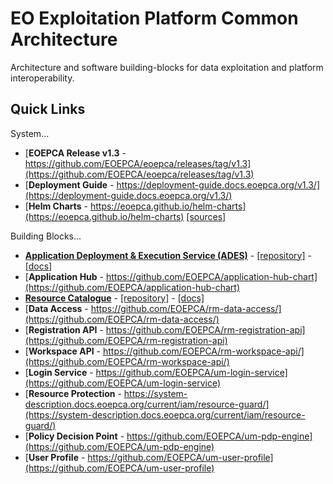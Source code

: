 
# EO Exploitation Platform Common Architecture

Architecture and software building-blocks for data exploitation and platform interoperability.

## Quick Links

System...
* [**EOEPCA Release v1.3** - https://github.com/EOEPCA/eoepca/releases/tag/v1.3](https://github.com/EOEPCA/eoepca/releases/tag/v1.3)
* [**Deployment Guide** - https://deployment-guide.docs.eoepca.org/v1.3/](https://deployment-guide.docs.eoepca.org/v1.3/)
* [**Helm Charts** - https://eoepca.github.io/helm-charts](https://eoepca.github.io/helm-charts) [\[sources\]](https://github.com/EOEPCA/helm-charts)

Building Blocks...
* [**Application Deployment & Execution Service (ADES)**](https://github.com/EOEPCA/proc-ades) - [[repository]](https://github.com/EOEPCA/proc-ades) - [[docs]](https://github.com/EOEPCA/proc-ades/wiki)
* [**Application Hub** - https://github.com/EOEPCA/application-hub-chart](https://github.com/EOEPCA/application-hub-chart)
* [**Resource Catalogue**](https://github.com/geopython/pycsw) - [[repository]](https://github.com/geopython/pycsw) - [[docs]](https://github.com/EOEPCA/.github/blob/main/profile/resource-catalogue-docs.md)
* [**Data Access** - https://github.com/EOEPCA/rm-data-access/](https://github.com/EOEPCA/rm-data-access/)
* [**Registration API** - https://github.com/EOEPCA/rm-registration-api](https://github.com/EOEPCA/rm-registration-api)
* [**Workspace API** - https://github.com/EOEPCA/rm-workspace-api/](https://github.com/EOEPCA/rm-workspace-api/)
* [**Login Service** - https://github.com/EOEPCA/um-login-service](https://github.com/EOEPCA/um-login-service)
* [**Resource Protection** - https://system-description.docs.eoepca.org/current/iam/resource-guard/](https://system-description.docs.eoepca.org/current/iam/resource-guard/)
* [**Policy Decision Point** - https://github.com/EOEPCA/um-pdp-engine](https://github.com/EOEPCA/um-pdp-engine)
* [**User Profile** - https://github.com/EOEPCA/um-user-profile](https://github.com/EOEPCA/um-user-profile)
